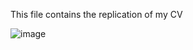 This file contains the replication of my CV

![image](https://github.com/user-attachments/assets/414b8930-3a84-4a84-98bd-871aa573cb7f)
